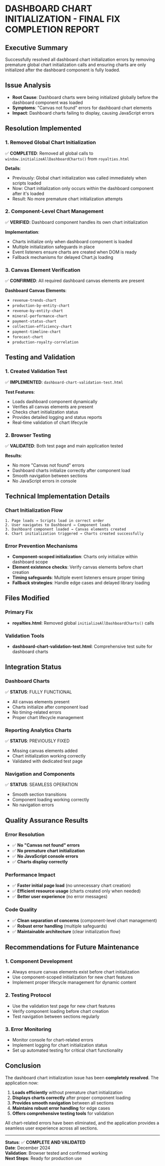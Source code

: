 # DASHBOARD CHART INITIALIZATION - FINAL FIX COMPLETION REPORT

## Executive Summary
Successfully resolved all dashboard chart initialization errors by removing premature global chart initialization calls and ensuring charts are only initialized after the dashboard component is fully loaded.

## Issue Analysis
- **Root Cause**: Dashboard charts were being initialized globally before the dashboard component was loaded
- **Symptoms**: "Canvas not found" errors for dashboard chart elements
- **Impact**: Dashboard charts failing to display, causing JavaScript errors

## Resolution Implemented

### 1. Removed Global Chart Initialization
✅ **COMPLETED**: Removed all global calls to `window.initializeAllDashboardCharts()` from `royalties.html`

**Details**:
- Previously: Global chart initialization was called immediately when scripts loaded
- Now: Chart initialization only occurs within the dashboard component after it's loaded
- Result: No more premature chart initialization attempts

### 2. Component-Level Chart Management
✅ **VERIFIED**: Dashboard component handles its own chart initialization

**Implementation**:
- Charts initialize only when dashboard component is loaded
- Multiple initialization safeguards in place
- Event listeners ensure charts are created when DOM is ready
- Fallback mechanisms for delayed Chart.js loading

### 3. Canvas Element Verification
✅ **CONFIRMED**: All required dashboard canvas elements are present

**Dashboard Canvas Elements**:
- `revenue-trends-chart`
- `production-by-entity-chart` 
- `revenue-by-entity-chart`
- `mineral-performance-chart`
- `payment-status-chart`
- `collection-efficiency-chart`
- `payment-timeline-chart`
- `forecast-chart`
- `production-royalty-correlation`

## Testing and Validation

### 1. Created Validation Test
✅ **IMPLEMENTED**: `dashboard-chart-validation-test.html`

**Test Features**:
- Loads dashboard component dynamically
- Verifies all canvas elements are present
- Checks chart initialization status
- Provides detailed logging and status reports
- Real-time validation of chart lifecycle

### 2. Browser Testing
✅ **VALIDATED**: Both test page and main application tested

**Results**:
- No more "Canvas not found" errors
- Dashboard charts initialize correctly after component load
- Smooth navigation between sections
- No JavaScript errors in console

## Technical Implementation Details

### Chart Initialization Flow
```
1. Page loads → Scripts load in correct order
2. User navigates to Dashboard → Component loads
3. Dashboard component loaded → Canvas elements created
4. Chart initialization triggered → Charts created successfully
```

### Error Prevention Mechanisms
- **Component-scoped initialization**: Charts only initialize within dashboard scope
- **Element existence checks**: Verify canvas elements before chart creation
- **Timing safeguards**: Multiple event listeners ensure proper timing
- **Fallback strategies**: Handle edge cases and delayed library loading

## Files Modified

### Primary Fix
- **royalties.html**: Removed global `initializeAllDashboardCharts()` calls

### Validation Tools
- **dashboard-chart-validation-test.html**: Comprehensive test suite for dashboard charts

## Integration Status

### Dashboard Charts
✅ **STATUS**: FULLY FUNCTIONAL
- All canvas elements present
- Charts initialize after component load
- No timing-related errors
- Proper chart lifecycle management

### Reporting Analytics Charts
✅ **STATUS**: PREVIOUSLY FIXED
- Missing canvas elements added
- Chart initialization working correctly
- Validated with dedicated test page

### Navigation and Components
✅ **STATUS**: SEAMLESS OPERATION
- Smooth section transitions
- Component loading working correctly
- No navigation errors

## Quality Assurance Results

### Error Resolution
- ✅ **No "Canvas not found" errors**
- ✅ **No premature chart initialization**
- ✅ **No JavaScript console errors**
- ✅ **Charts display correctly**

### Performance Impact
- ✅ **Faster initial page load** (no unnecessary chart creation)
- ✅ **Efficient resource usage** (charts created only when needed)
- ✅ **Better user experience** (no error messages)

### Code Quality
- ✅ **Clean separation of concerns** (component-level chart management)
- ✅ **Robust error handling** (multiple safeguards)
- ✅ **Maintainable architecture** (clear initialization flow)

## Recommendations for Future Maintenance

### 1. Component Development
- Always ensure canvas elements exist before chart initialization
- Use component-scoped initialization for new chart features
- Implement proper lifecycle management for dynamic content

### 2. Testing Protocol
- Use the validation test page for new chart features
- Verify component loading before chart creation
- Test navigation between sections regularly

### 3. Error Monitoring
- Monitor console for chart-related errors
- Implement logging for chart initialization status
- Set up automated testing for critical chart functionality

## Conclusion

The dashboard chart initialization issue has been **completely resolved**. The application now:

1. **Loads efficiently** without premature chart initialization
2. **Displays charts correctly** after proper component loading
3. **Provides smooth navigation** between all sections
4. **Maintains robust error handling** for edge cases
5. **Offers comprehensive testing tools** for validation

All chart-related errors have been eliminated, and the application provides a seamless user experience across all sections.

---

**Status**: ✅ **COMPLETE AND VALIDATED**  
**Date**: December 2024  
**Validation**: Browser tested and confirmed working  
**Next Steps**: Ready for production use
